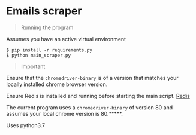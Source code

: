  # Emails scraper



 > Running the program

 Assumes you have an active virtual environment

 ```
 $ pip install -r requirements.py
 $ python main_scraper.py
 ```

> Important

Ensure that the `chromedriver-binary` is of a version that matches your locally installed chrome
browser version.

Ensure Redis is installed and running  before starting the main script.
[Redis](https://redis.io/download)


The current program uses a `chromedriver-binary` of version 80 and assumes your local chrome version is 80.*****.

Uses python3.7
